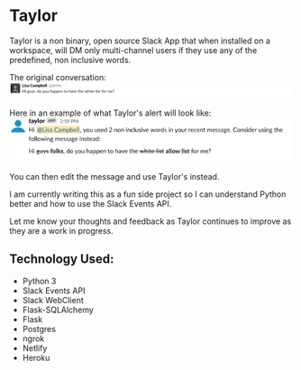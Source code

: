 # Taylor

Taylor is a non binary, open source Slack App that when installed on a workspace, will DM only multi-channel users if they use any of the predefined, non inclusive words. 

The original conversation:
![](imgs/original_conversation.png)  

Here in an example of what Taylor's alert will look like:
![](imgs/Taylor_response.png) 

You can then edit the message and use Taylor's instead. 

I am currently writing this as a fun side project so I can understand Python better and how to use the Slack Events API. 

Let me know your thoughts and feedback as Taylor continues to improve as they are a work in progress.

## Technology Used:
* Python 3
* Slack Events API
* Slack WebClient
* Flask-SQLAlchemy
* Flask
* Postgres
* ngrok
* Netlify
* Heroku 